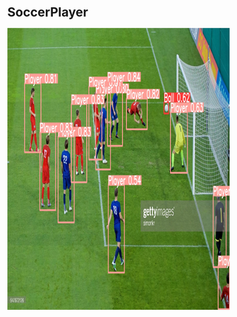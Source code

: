 # SoccerPlayer

 <div align="center">
<img align="center" src="/Results/T1.jpg" alt="5 Footballinfo Submodules" width = 640px height = 640px>
</div>
